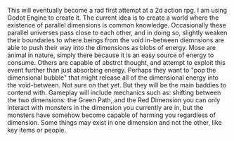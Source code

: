 This will eventually become a rad first attempt at a 2d action rpg. I am using Godot Engine to create it.
The current idea is to create a world where the existence of parallel dimensions is common knowledge. Occasionally these parallel universes pass close to each other, and in doing so, slightly weaken their boundaries to where beings from the void in-between diemnsions are able to push their way into the dimensions as blobs of energy. Mose are animal in nature, simply there because it is an easy source of energy to consume. Others are capable of abstrct thought, and attempt to exploit this event further than just absorbing energy. Perhaps they want to "pop the dimensional bubble" that might release all of the dimensional energy into the void-between. Not sure on thet yet. But they will be the main baddies to contend with. 
Gameplay will include mechanics such as:
shifting between the two dimensions: the Green Path, and the Red Dimension
you can only interact with monsters in the dimension you currently are in, but the monsters have somehow become capable of harming you regardless of dimension.
Some things may exist in one dimension and not the other, like key items or people.
